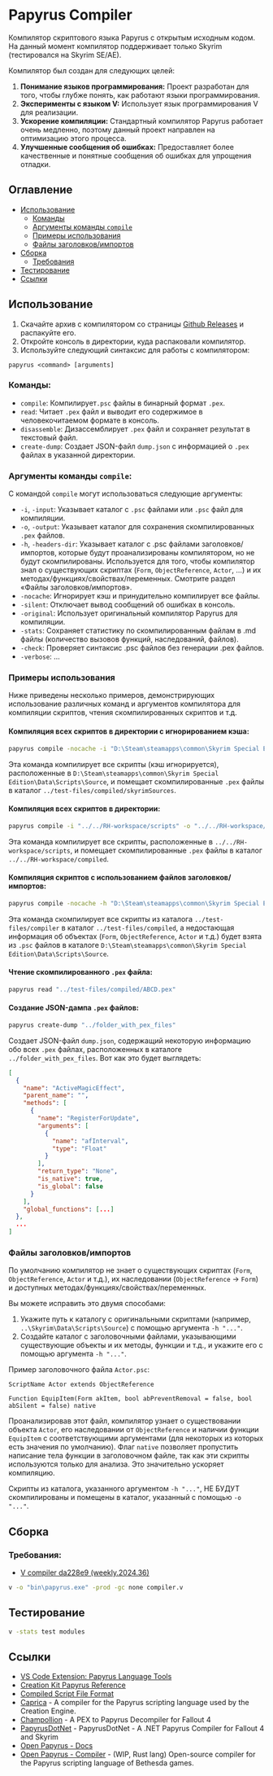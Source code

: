 # Papyrus Compiler

Компилятор скриптового языка Papyrus с открытым исходным кодом. На данный момент компилятор поддерживает только Skyrim (тестировался на Skyrim SE/AE). 

Компилятор был создан для следующих целей:
1. **Понимание языков программирования:** Проект разработан для того, чтобы глубже понять, как работают языки программирования.
2. **Эксперименты с языком V:** Использует язык программирования V для реализации.
3. **Ускорение компиляции:** Стандартный компилятор Papyrus работает очень медленно, поэтому данный проект направлен на оптимизацию этого процесса.
4. **Улучшенные сообщения об ошибках:** Предоставляет более качественные и понятные сообщения об ошибках для упрощения отладки.

## Оглавление
- [Использование](#использование)
  - [Команды](#команды)
  - [Аргументы команды `compile`](#аргументы-команды-compile)
  - [Примеры использования](#примеры-использования)
  - [Файлы заголовков/импортов](#файлы-заголовковимпортов)
- [Сборка](#сборка)
  - [Требования](#требования)
- [Тестирование](#тестирование)
- [Ссылки](#ссылки)

## Использование
1. Скачайте архив с компилятором со страницы [Github Releases](https://github.com/russo-2025/papyrus-compiler/releases) и распакуйте его.
2. Откройте консоль в директории, куда распаковали компилятор.
3. Используйте следующий синтаксис для работы с компилятором:

```
papyrus <command> [arguments]
```

### Команды:
- `compile`: Компилирует`.psc` файлы в бинарный формат `.pex`.
- `read`: Читает `.pex` файл и выводит его содержимое в человекочитаемом формате в консоль.
- `disassemble`: Дизассемблирует `.pex` файл и сохраняет результат в текстовый файл.
- `create-dump`: Создает JSON-файл `dump.json` с информацией о `.pex` файлах в указанной директории.

### Аргументы команды `compile`:
С командой `compile` могут использоваться следующие аргументы:

- `-i`, `-input`: Указывает каталог с `.psc` файлами или `.psc` файл для компиляции.
- `-o`, `-output`: Указывает каталог для сохранения скомпилированных `.pex` файлов.
- `-h`, `-headers-dir`: Указывает каталог с .psc файлами заголовков/импортов, которые будут проанализированы компилятором, но не будут скомпилированы. Используется для того, чтобы компилятор знал о существующих скриптах (`Form`, `ObjectReference`, `Actor`, ...) и их методах/функциях/свойствах/переменных. Смотрите раздел «Файлы заголовков/импортов».
- `-nocache`: Игнорирует кэш и принудительно компилирует все файлы.
- `-silent`: Отключает вывод сообщений об ошибках в консоль.
- `-original`: Использует оригинальный компилятор Papyrus для компиляции.
- `-stats`: Сохраняет статистику по скомпилированным файлам в .md файлы (количество вызовов функций, наследований, файлов).
- `-check`: Проверяет синтаксис .psc файлов без генерации .pex файлов.
- `-verbose`: ...

### Примеры использования
Ниже приведены несколько примеров, демонстрирующих использование различных команд и аргументов компилятора для компиляции скриптов, чтения скомпилированных скриптов и т.д.

#### Компиляция всех скриптов в директории с игнорированием кэша:
```bash
papyrus compile -nocache -i "D:\Steam\steamapps\common\Skyrim Special Edition\Data\Scripts\Source" -o "../test-files/compiled/skyrimSources"
```
Эта команда компилирует все скрипты (кэш игнорируется), расположенные в `D:\Steam\steamapps\common\Skyrim Special Edition\Data\Scripts\Source`, и помещает скомпилированные `.pex` файлы в каталог `../test-files/compiled/skyrimSources`.

#### Компиляция всех скриптов в директории:
```bash
papyrus compile -i "../../RH-workspace/scripts" -o "../../RH-workspace/compiled"
```
Эта команда компилирует все скрипты, расположенные в `../../RH-workspace/scripts`, и помещает скомпилированные `.pex` файлы в каталог `../../RH-workspace/compiled`.

#### Компиляция скриптов с использованием файлов заголовков/импортов:
```bash
papyrus compile -nocache -h "D:\Steam\steamapps\common\Skyrim Special Edition\Data\Scripts\Source" -i "../test-files/compiler" -o "../test-files/compiled" 
```
Эта команда скомпилирует все скрипты из каталога `../test-files/compiler` в каталог `../test-files/compiled`, а недостающая информация об объектах (`Form`, `ObjectReference`, `Actor` и т.д.) будет взята из `.psc` файлов в каталоге `D:\Steam\steamapps\common\Skyrim Special Edition\Data\Scripts\Source`.

#### Чтение скомпилированного `.pex` файла:
```bash
papyrus read "../test-files/compiled/ABCD.pex"
```

#### Создание JSON-дампа `.pex` файлов:
```bash
papyrus create-dump "../folder_with_pex_files"
```
Создает JSON-файл `dump.json`, содержащий некоторую информацию обо всех `.pex` файлах, расположенных в каталоге `../folder_with_pex_files`. Вот как это будет выглядеть:
```json
[
  {
    "name": "ActiveMagicEffect",
    "parent_name": "",
    "methods": [
      {
        "name": "RegisterForUpdate",
        "arguments": [
          {
            "name": "afInterval",
            "type": "Float"
          }
        ],
        "return_type": "None",
        "is_native": true,
        "is_global": false
      }
    ],
    "global_functions": [...]
  },
  ...
]
```

### Файлы заголовков/импортов
По умолчанию компилятор не знает о существующих скриптах (`Form`, `ObjectReference`, `Actor` и т.д.), их наследовании (`ObjectReference` -> `Form`) и доступных методах/функциях/свойствах/переменных. 

Вы можете исправить это двумя способами:
1. Укажите путь к каталогу с оригинальными скриптами (например, `..\Skyrim\Data\Scripts\Source`) с помощью аргумента `-h "..."`.
2. Создайте каталог с заголовочными файлами, указывающими существующие объекты и их методы, функции и т.д., и укажите его с помощью аргумента `-h "..."`.

Пример заголовочного файла `Actor.psc`:
```papyrus
ScriptName Actor extends ObjectReference

Function EquipItem(Form akItem, bool abPreventRemoval = false, bool abSilent = false) native
```

Проанализировав этот файл, компилятор узнает о существовании объекта `Actor`, его наследовании от `ObjectReference` и наличии функции `EquipItem` с соответствующими аргументами (для некоторых из которых есть значения по умолчанию). Флаг `native` позволяет пропустить написание тела функции в заголовочном файле, так как эти скрипты используются только для анализа. Это значительно ускоряет компиляцию.

Скрипты из каталога, указанного аргументом `-h "..."`, НЕ БУДУТ скомпилированы и помещены в каталог, указанный с помощью `-o "..."`.

## Сборка

### Требования:
- [V compiler da228e9 (weekly.2024.36)](https://github.com/vlang/v/releases/tag/weekly.2024.36)

```bash
v -o "bin\papyrus.exe" -prod -gc none compiler.v
```

## Тестирование

```bash
v -stats test modules
```

## Ссылки
- [VS Code Extension: Papyrus Language Tools](https://github.com/joelday/papyrus-lang)
- [Creation Kit Papyrus Reference](https://www.creationkit.com/index.php?title=Category:Papyrus)
- [Compiled Script File Format](https://en.uesp.net/wiki/Skyrim_Mod:Compiled_Script_File_Format)
- [Caprica](https://github.com/Orvid/Caprica) - A compiler for the Papyrus scripting language used by the Creation Engine.
- [Champollion](https://github.com/Orvid/Champollion) - A PEX to Papyrus Decompiler for Fallout 4
- [PapyrusDotNet](https://github.com/zerratar/PapyrusDotNet) - PapyrusDotNet - A .NET Papyrus Compiler for Fallout 4 and Skyrim
- [Open Papyrus - Docs](https://open-papyrus.github.io/docs/Papyrus_Language_Reference/index.html)
- [Open Papyrus - Compiler](https://github.com/open-papyrus/papyrus-compiler) - (WIP, Rust lang) Open-source compiler for the Papyrus scripting language of Bethesda games.